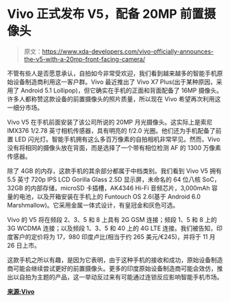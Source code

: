 # Vivo 正式发布 V5，配备 20MP 前置摄像头

> 原文：<https://www.xda-developers.com/vivo-officially-announces-the-v5-with-a-20mp-front-facing-camera/>

不管有些人是否愿意承认，自拍如今非常受欢迎，我们看到越来越多的智能手机原始设备制造商利用这一客户群。Vivo 最近推出了 Vivo X7 Plus(出于某种原因，采用了 Android 5.1 Lollipop)，但它确实在手机的正面和背面配备了 16MP 摄像头。许多人都称赞这款设备的前置摄像头的照片质量，所以现在 Vivo 希望再次利用这一细分市场。

Vivo V5 在手机前面安装了该公司所说的 20MP 月光摄像头。这实际上是索尼 IMX376 1/2.78 英寸相机传感器，具有明亮的 f/2.0 光圈。他们还为手机配备了前置 LED 闪光灯。智能手机拥有这么多百万像素的自拍相机非常罕见。然而，Vivo 没有将相同的摄像头放在背面，而是选择了一个带有相位检测 AF 的 1300 万像素传感器。

除了 4GB 的内存，这款手机的其余部分都属于中档类别。我们看到 Vivo V5 拥有 5.5 英寸 720p IPS LCD Gorilla Glass 2.5D 显示屏，未命名的 64 位八核 SoC，32GB 的内部存储，microSD 卡插槽，AK4346 Hi-Fi 音频芯片，3,000mAh 容量的电池，以及开箱安装在手机上的 Funtouch OS 2.6(基于 Android 6.0 Marshmallow)。它采用金属一体式设计，有皇冠金和灰色可选。

Vivo 的 V5 将在频段 2、3、5 和 8 上具有 2G GSM 连接；频段 1、5 和 8 上的 3G WCDMA 连接；以及频段 1、3、5 和 40 上的 4G LTE 连接。我们被告知，印度客户的定价将为 17，980 印度卢比(相当于约 265 美元/€245)，并将于 11 月 26 日上市。

这款手机之所以有趣，是因为它表明，由于这种手机的接收和成功，原始设备制造商可能会继续尝试更好的前置摄像头。更多的印度原始设备制造商可能会效仿，推出以自拍为主题的产品，这一举动反过来有可能通过连锁反应影响智能手机市场。

[**来源:Vivo**](http://www.vivo.co.in/V5/)